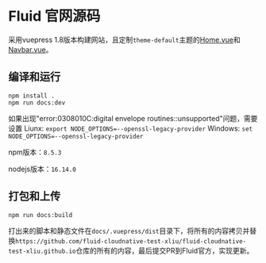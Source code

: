# Fluid 官网源码

采用vuepress 1.8版本构建网站，且定制`theme-default`主题的[Home.vue](docs/.vuepress/theme/components/Home.vue)和[Navbar.vue](docs/.vuepress/theme/components/Navbar.vue)。

## 编译和运行

```shell
npm install .
npm run docs:dev
```
如果出现"error:0308010C:digital envelope routines::unsupported"问题，需要设置
Liunx: `export NODE_OPTIONS=--openssl-legacy-provider`
Windows: `set NODE_OPTIONS=--openssl-legacy-provider`

npm版本：`8.5.3`

nodejs版本：`16.14.0`

## 打包和上传

```shell
npm run docs:build
```

打出来的脚本和静态文件在`docs/.vuepress/dist`目录下，将所有的内容拷贝并替换`https://github.com/fluid-cloudnative-test-xliu/fluid-cloudnative-test-xliu.github.io`仓库的所有的内容，最后提交PR到Fluid官方，实现更新。
